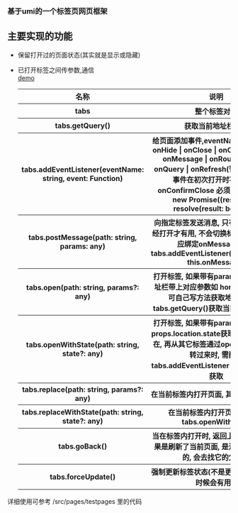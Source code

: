 ### 基于umi的一个标签页网页框架
## 主要实现的功能
* 保留打开过的页面状态(其实就是显示或隐藏)
* 已打开标签之间传参数,通信  
[demo](http://120.48.9.247:83/)  

   <table>
        <tr>
            <th>名称</th>
            <th>说明</th>
        </tr>
        <tr>
            <th>tabs</th>
            <th>整个标签对象</th>
        </tr>
        <tr>
            <th>tabs.getQuery()</th>
            <th>获取当前地址栏参数</th>
        </tr>
        <tr>
            <th>tabs.addEventListener(eventName: string, event: Function)</th>
            <th>给页面添加事件,eventName, onShow | onHide | onClose | onConfirmClose | onMessage | onRouteChange | onQuery | onRefresh(暂未实现), 所有事件在初次打开时不会执行, onConfirmClose 必须返回Promise, new Promise((resolve) => resolve(result: boolean))</th>
            <th></th>
        </tr>
        <tr>
            <th>tabs.postMessage(path: string, params: any)</th>
            <th>向指定标签发送消息, 只有当目标标签已经打开才有用, 不会切换标签, 对应标签页应绑定onMessage事件, tabs.addEventListener("onMessage", this.onMessage)</th>
        </tr>
        <tr>
            <th>tabs.open(path: string, params?: any)</th>
            <th>打开标签, 如果带有params参数, 会在地址栏带上对应参数如 homepage?id=4, 可自己写方法获取地址, 也可用tabs.getQuery()获取当前地址栏目参数</th>
        </tr>
        <tr>
            <th>tabs.openWithState(path: string, state?: any)</th>
            <th>打开标签, 如果带有params参数, 可通过props.location.state获取, 当标签已经存在, 再从其它标签通过openWithState跳转过来时, 需配合 tabs.addEventListener 绑定事件去重新获取</th>
        </tr>
        <tr>
            <th>tabs.replace(path: string, params?: any)</th>
            <th>在当前标签内打开页面, 其它同tabs.open</th>
        </tr>
        <tr>
            <th>tabs.replaceWithState(path: string, state?: any)</th>
            <th>在当前标签内打开页面, 其它同tabs.openWithState</th>
        </tr>
        <tr>
            <th>tabs.goBack()</th>
            <th>当在标签内打开时, 返回上一级页面, 但如果是刷新了当前页面, 是没有上一级页面的, 会去找它的父页面</th>
        </tr>
        <tr>
            <th>tabs.forceUpdate()</th>
            <th>强制更新标签状态(不是更新所有页面), 有时候会有用...</th>
        </tr>
    </table>

详细使用可参考 /src/pages/testpages 里的代码
